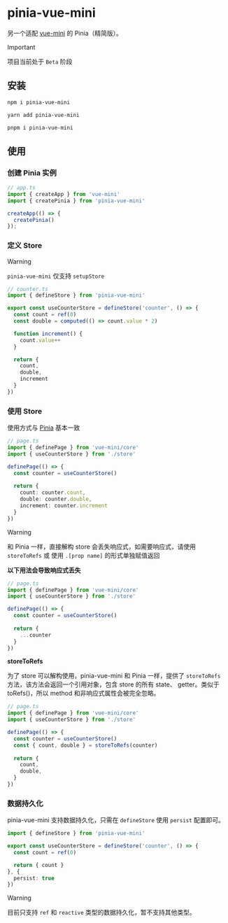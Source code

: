 # pinia-vue-mini

另一个适配 [vue-mini](https://github.com/vue-mini/vue-mini) 的 Pinia（精简版）。

> [!IMPORTANT]
> 项目当前处于 `Beta` 阶段

## 安装

```bash
npm i pinia-vue-mini
```

```bash
yarn add pinia-vue-mini
```

```bash
pnpm i pinia-vue-mini
```

## 使用

### 创建 Pinia 实例

```ts
// app.ts
import { createApp } from 'vue-mini'
import { createPinia } from 'pinia-vue-mini'

createApp(() => {
  createPinia()
});
```

### 定义 Store

> [!WARNING]
> `pinia-vue-mini` 仅支持 `setupStore`

```ts
// counter.ts
import { defineStore } from 'pinia-vue-mini'

export const useCounterStore = defineStore('counter', () => {
  const count = ref(0)
  const double = computed(() => count.value * 2)

  function increment() {
    count.value++
  }

  return { 
    count, 
    double, 
    increment 
  }
})
```

### 使用 Store

使用方式与 [Pinia](https://pinia.vuejs.org/) 基本一致

```ts
// page.ts
import { definePage } from 'vue-mini/core'
import { useCounterStore } from './store'

definePage(() => {
  const counter = useCounterStore()
  
  return {
    count: counter.count,
    double: counter.double,
    increment: counter.increment
  }
})
```

> [!WARNING]
> 和 Pinia 一样，直接解构 store 会丢失响应式，如需要响应式，请使用 `storeToRefs` 或 使用 `.[prop name]` 的形式单独赋值返回

**以下用法会导致响应式丢失**

```ts
// page.ts
import { definePage } from 'vue-mini/core'
import { useCounterStore } from './store'

definePage(() => {
  const counter = useCounterStore()
  
  return {
    ...counter  
  }
})
```

**storeToRefs**

为了 store 可以解构使用，pinia-vue-mini 和 Pinia 一样，提供了 `storeToRefs` 方法，该方法会返回一个引用对象，包含 store 的所有 state、 getter。类似于 toRefs()，所以 method 和非响应式属性会被完全忽略。

```ts
// page.ts
import { definePage } from 'vue-mini/core'
import { useCounterStore } from './store'

definePage(() => {
  const counter = useCounterStore()
  const { count, double } = storeToRefs(counter)
  
  return {
    count,
    double,
  }
})
```

### 数据持久化

pinia-vue-mini 支持数据持久化，只需在 `defineStore` 使用 `persist` 配置即可。

```ts
import { defineStore } from 'pinia-vue-mini'

export const useCounterStore = defineStore('counter', () => {
  const count = ref(0)

  return { count }
}, { 
  persist: true 
})
```

> [!WARNING]
> 目前只支持 `ref` 和 `reactive` 类型的数据持久化，暂不支持其他类型。

